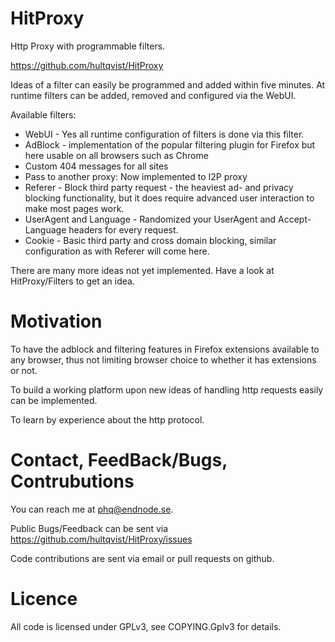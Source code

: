# HitProxy

Http Proxy with programmable filters.

https://github.com/hultqvist/HitProxy

Ideas of a filter can easily be programmed and added within five minutes.
At runtime filters can be added, removed and configured via the WebUI.

Available filters:

  * WebUI - Yes all runtime configuration of filters is done via this filter.
  * AdBlock - implementation of the popular filtering plugin for Firefox but here usable on all browsers such as Chrome
  * Custom 404 messages for all sites
  * Pass to another proxy: Now implemented to I2P proxy
  * Referer - Block third party request - the heaviest ad- and privacy blocking functionality, but it does require advanced user interaction to make most pages work.
  * UserAgent and Language - Randomized your UserAgent and Accept-Language headers for every request.
  * Cookie - Basic third party and cross domain blocking, similar configuration as with Referer will come here.

There are many more ideas not yet implemented.
Have a look at HitProxy/Filters to get an idea.
	
# Motivation

To have the adblock and filtering features in Firefox extensions available to any browser, thus not limiting browser choice to whether it has extensions or not.

To build a working platform upon new ideas of handling http requests easily can be implemented.

To learn by experience about the http protocol.

# Contact, FeedBack/Bugs, Contrubutions

You can reach me at phq@endnode.se.

Public Bugs/Feedback can be sent via https://github.com/hultqvist/HitProxy/issues

Code contributions are sent via email or pull requests on github.

# Licence

All code is licensed under GPLv3, see COPYING.Gplv3 for details.
